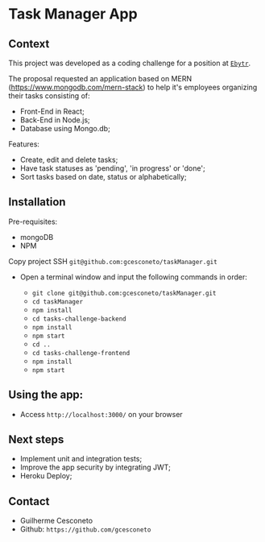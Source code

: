 # Task Manager App

## Context


This project was developed as a coding challenge for a position at [`Ebytr`](www.betrybe.com).

The proposal requested an application based on MERN (https://www.mongodb.com/mern-stack) to help it's employees organizing their tasks consisting of:

- Front-End in React;
- Back-End in Node.js;
- Database using Mongo.db;

Features:

- Create, edit and delete tasks;
- Have task statuses as 'pending', 'in progress' or 'done';
- Sort tasks based on date, status or alphabetically;



## Installation

Pre-requisites: 
- mongoDB
- NPM

Copy project SSH `git@github.com:gcesconeto/taskManager.git`

* Open a terminal window and input the following commands in order:

  * `git clone git@github.com:gcesconeto/taskManager.git`
  * `cd taskManager`
  * `npm install`
  * `cd tasks-challenge-backend`
  * `npm install`
  * `npm start`
  * `cd ..`
  * `cd tasks-challenge-frontend`
  * `npm install`
  * `npm start`



## Using the app:

* Access `http://localhost:3000/` on your browser



## Next steps

* Implement unit and integration tests;
* Improve the app security by integrating JWT;
* Heroku Deploy;


## Contact

* Guilherme Cesconeto
* Github: `https://github.com/gcesconeto`
